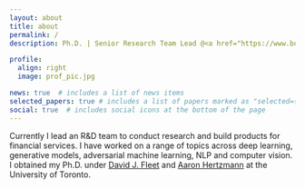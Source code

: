 ```yaml
---
layout: about
title: about
permalink: /
description: Ph.D. | Senior Research Team Lead @<a href="https://www.borealisai.com">Borealis AI (RBC)</a>

profile:
  align: right
  image: prof_pic.jpg

news: true  # includes a list of news items
selected_papers: true # includes a list of papers marked as "selected={true}"
social: true  # includes social icons at the bottom of the page
---
```


Currently I lead an R&D team to conduct research and build products for financial services. I have worked on a range of topics across deep learning, generative models, adversarial machine learning, NLP and computer vision. I obtained my Ph.D. under <a href="http://www.cs.toronto.edu/~fleet/">David J. Fleet</a> and <a href="https://www.dgp.toronto.edu/~hertzman/">Aaron Hertzmann</a> at the University of Toronto. 

